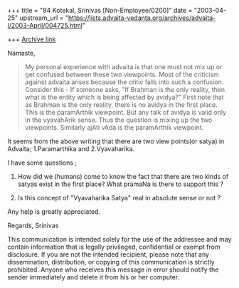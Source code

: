 +++
title = "94 Kotekal, Srinivas [Non-Employee/0200]"
date = "2003-04-25"
upstream_url = "https://lists.advaita-vedanta.org/archives/advaita-l/2003-April/004725.html"

+++
[Archive link](https://lists.advaita-vedanta.org/archives/advaita-l/2003-April/004725.html)

Namaste,

>My personal experience with advaita is that one
>must not mix up or get confused between these two viewpoints. Most of the
>criticism against advaita arises because the critic falls into such a
>confusion. Consider this - If someone asks, "If Brahman is the only
reality,
>then what is the entity which is being affected by avidya?" First note that
>as Brahman is the only reality, there is no avidya in the first place. This
>is the paramArthik viewpoint. But any talk of avidya is valid only in the
>vyavahArik sense. Thus the question is mixing up the two viewpoints.
>Similarly ajAti vAda is the paramArthik viewpoint.


It seems from the above writing that there are two view points(or satya) in
Advaita; 1.Paramarthika and 2.Vyavaharika.

I have some questions ;

1. How did we (humans) come to know the fact that there are two kinds of
satyas exist in the first place? What pramaNa is there to support this ?

2. Is this concept of "Vyavaharika Satya" real in absolute sense or not ?

Any help is greatly appreciated.

Regards,
Srinivas


This communication is intended solely for the use of the addressee and may
contain information that is legally privileged, confidential or exempt from
disclosure.  If you are not the intended recipient, please note that any
dissemination, distribution, or copying of this communication is strictly
prohibited.  Anyone who receives this message in error should notify the
sender immediately and delete it from his or her computer.

